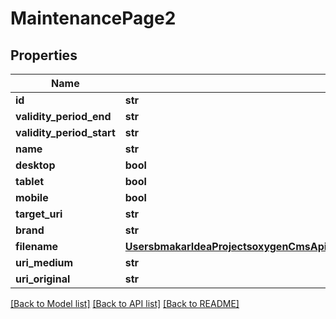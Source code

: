 # MaintenancePage2

## Properties
Name | Type | Description | Notes
------------ | ------------- | ------------- | -------------
**id** | **str** |  | [optional] 
**validity_period_end** | **str** |  | [optional] 
**validity_period_start** | **str** |  | [optional] 
**name** | **str** |  | [optional] 
**desktop** | **bool** |  | [optional] 
**tablet** | **bool** |  | [optional] 
**mobile** | **bool** |  | [optional] 
**target_uri** | **str** |  | [optional] 
**brand** | **str** |  | [optional] 
**filename** | [**UsersbmakarIdeaProjectsoxygenCmsApisrcmainresourcesstaticprivatecomponentsfilenameYamlFilename**](UsersbmakarIdeaProjectsoxygenCmsApisrcmainresourcesstaticprivatecomponentsfilenameYamlFilename.md) |  | [optional] 
**uri_medium** | **str** |  | [optional] 
**uri_original** | **str** |  | [optional] 

[[Back to Model list]](../README.md#documentation-for-models) [[Back to API list]](../README.md#documentation-for-api-endpoints) [[Back to README]](../README.md)

